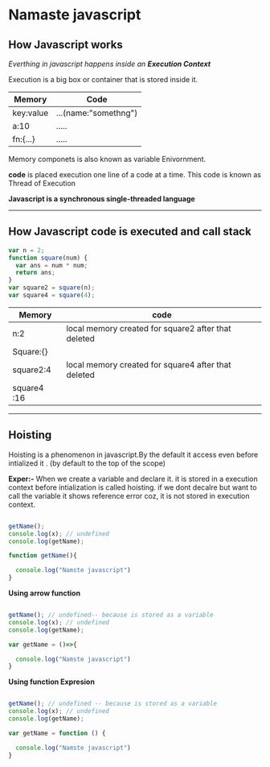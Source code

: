 # Namaste javascript

## How Javascript works

_Everthing in javascript happens inside an **Execution Context**_

Execution is a big box or container that is stored inside it.

| Memory    | Code                 |
| --------- | -------------------- |
| key:value | ...(name:"somethng") |
| a:10      | .....                |
| fn:{...}  | .....                |

Memory componets is also known as variable Enivornment.

**code** is placed execution one line of a code at a time. This code is known as Thread of Execution

**Javascript is a synchronous single-threaded language**

---

## How Javascript code is executed and call stack

```javascript
var n = 2;
function square(num) {
  var ans = num * num;
  return ans;
}
var square2 = square(n);
var square4 = square(4);
```

| Memory      | code                                                |
| ----------- | --------------------------------------------------- |
| n:2         | local memory created for square2 after that deleted |
| Square:{}   |                                                     |
| square2:4   | local memory created for square4 after that deleted |
| square4 :16 |                                                     |

---

## Hoisting

Hoisting is a phenomenon in javascript.By the default it access even before intialized it . (by default to the top of the scope)

**Exper:-** When we create a variable and declare it. it is stored in a execution context before intialization is called hoisting. if we dont decalre but want to call the variable it shows reference error coz, it is not stored in execution context.
```javascript

getName();
console.log(x); // undefined
console.log(getName);

function getName(){

  console.log("Namste javascript")
}
```

**Using arrow function**
```javascript

getName(); // undefined-- because is stored as a variable
console.log(x); // undefined
console.log(getName);

var getName = ()=>{

  console.log("Namste javascript")
}
```

**Using function Expresion**

```javascript

getName(); // undefined -- because is stored as a variable
console.log(x); // undefined
console.log(getName);

var getName = function () {

  console.log("Namste javascript")
}
```
